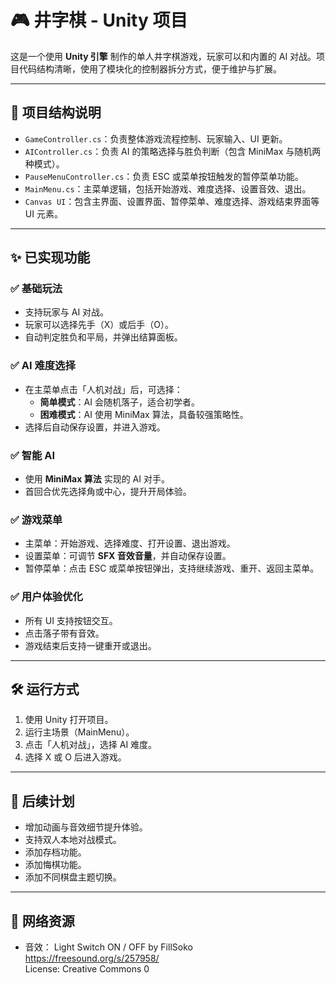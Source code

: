 # 🎮 井字棋 - Unity 项目

这是一个使用 **Unity 引擎** 制作的单人井字棋游戏，玩家可以和内置的 AI 对战。项目代码结构清晰，使用了模块化的控制器拆分方式，便于维护与扩展。

---

## 🧩 项目结构说明

- `GameController.cs`：负责整体游戏流程控制、玩家输入、UI 更新。
- `AIController.cs`：负责 AI 的策略选择与胜负判断（包含 MiniMax 与随机两种模式）。
- `PauseMenuController.cs`：负责 ESC 或菜单按钮触发的暂停菜单功能。
- `MainMenu.cs`：主菜单逻辑，包括开始游戏、难度选择、设置音效、退出。
- `Canvas UI`：包含主界面、设置界面、暂停菜单、难度选择、游戏结束界面等 UI 元素。

---

## ✨ 已实现功能

### ✅ 基础玩法
- 支持玩家与 AI 对战。
- 玩家可以选择先手（X）或后手（O）。
- 自动判定胜负和平局，并弹出结算面板。

### ✅ AI 难度选择
- 在主菜单点击「人机对战」后，可选择：
  - **简单模式**：AI 会随机落子，适合初学者。
  - **困难模式**：AI 使用 MiniMax 算法，具备较强策略性。
- 选择后自动保存设置，并进入游戏。

### ✅ 智能 AI
- 使用 **MiniMax 算法** 实现的 AI 对手。
- 首回合优先选择角或中心，提升开局体验。

### ✅ 游戏菜单
- 主菜单：开始游戏、选择难度、打开设置、退出游戏。
- 设置菜单：可调节 **SFX 音效音量**，并自动保存设置。
- 暂停菜单：点击 ESC 或菜单按钮弹出，支持继续游戏、重开、返回主菜单。

### ✅ 用户体验优化
- 所有 UI 支持按钮交互。
- 点击落子带有音效。
- 游戏结束后支持一键重开或退出。

---

## 🛠️ 运行方式

1. 使用 Unity 打开项目。
2. 运行主场景（MainMenu）。
3. 点击「人机对战」，选择 AI 难度。
4. 选择 X 或 O 后进入游戏。

---

## 📁 后续计划

- 增加动画与音效细节提升体验。
- 支持双人本地对战模式。
- 添加存档功能。
- 添加悔棋功能。
- 添加不同棋盘主题切换。

---

## 📁 网络资源
- 音效： Light Switch ON / OFF by FillSoko  
  https://freesound.org/s/257958/  
  License: Creative Commons 0
